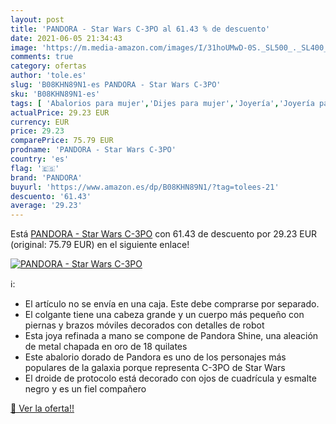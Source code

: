 ```yaml
---
layout: post
title: 'PANDORA - Star Wars C-3PO al 61.43 % de descuento'
date: 2021-06-05 21:34:43
image: 'https://m.media-amazon.com/images/I/31hoUMwD-0S._SL500_._SL400_.jpg'
comments: true
category: ofertas
author: 'tole.es'
slug: 'B08KHN89N1-es PANDORA - Star Wars C-3PO'
sku: 'B08KHN89N1-es'
tags: [ 'Abalorios para mujer','Dijes para mujer','Joyería','Joyería para mujer','pandora', ]
actualPrice: 29.23 EUR
currency: EUR
price: 29.23
comparePrice: 75.79 EUR
prodname: 'PANDORA - Star Wars C-3PO'
country: 'es'
flag: '🇪🇸'
brand: 'PANDORA'
buyurl: 'https://www.amazon.es/dp/B08KHN89N1/?tag=tolees-21'
descuento: '61.43'
average: '29.23'
---
```


Está [PANDORA - Star Wars C-3PO](https://www.amazon.es/dp/B08KHN89N1/?tag=tolees-21) con 61.43 de descuento por 29.23 EUR (original: 75.79 EUR) en el siguiente enlace!

[![PANDORA - Star Wars C-3PO](https://m.media-amazon.com/images/I/31hoUMwD-0S._SL500_._SL400_.jpg)](https://www.amazon.es/dp/B08KHN89N1/?tag=tolees-21)

ℹ️:

- El artículo no se envía en una caja. Este debe comprarse por separado.
- El colgante tiene una cabeza grande y un cuerpo más pequeño con piernas y brazos móviles decorados con detalles de robot
- Esta joya refinada a mano se compone de Pandora Shine, una aleación de metal chapada en oro de 18 quilates
- Este abalorio dorado de Pandora es uno de los personajes más populares de la galaxia porque representa C-3PO de Star Wars
- El droide de protocolo está decorado con ojos de cuadrícula y esmalte negro y es un fiel compañero

[🛒 Ver la oferta!!](https://www.amazon.es/dp/B08KHN89N1/?tag=tolees-21)
